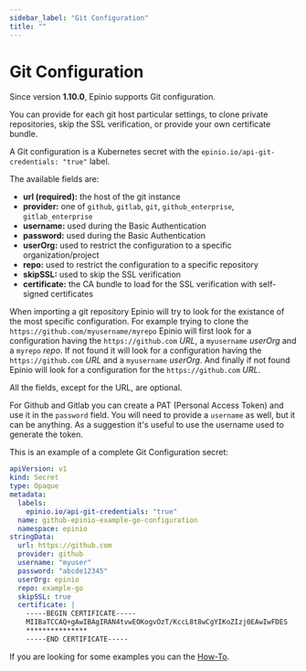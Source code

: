 ```yaml
---
sidebar_label: "Git Configuration"
title: ""
---
```


# Git Configuration

Since version **1.10.0**, Epinio supports Git configuration.

You can provide for each git host particular settings, to clone private repositories, skip the SSL verification, or provide your own certificate bundle.

A Git configuration is a Kubernetes secret with the `epinio.io/api-git-credentials: "true"` label.

The available fields are:

- **url (required):** the host of the git instance
- **provider:** one of `github`, `gitlab`, `git`, `github_enterprise`, `gitlab_enterprise`
- **username:** used during the Basic Authentication 
- **password:** used during the Basic Authentication
- **userOrg:** used to restrict the configuration to a specific organization/project 
- **repo:** used to restrict the configuration to a specific repository 
- **skipSSL:** used to skip the SSL verification 
- **certificate:** the CA bundle to load for the SSL verification with self-signed certificates


When importing a git repository Epinio will try to look for the existance of the most specific configuration. For example trying to clone the `https://github.com/myusername/myrepo` Epinio will first look for a configuration having the `https://github.com` *URL*, a `myusername` *userOrg* and a `myrepo` *repo*.
If not found it will look for a configuration having the `https://github.com` *URL* and a `myusername` *userOrg*. And finally if not found Epinio will look for a configuration for the `https://github.com` *URL*.

All the fields, except for the URL, are optional.

For Github and Gitlab you can create a PAT (Personal Access Token) and use it in the `password` field. You will need to provide a `username` as well, but it can be anything. As a suggestion it's useful to use the username used to generate the token.

This is an example of a complete Git Configuration secret:

```yaml
apiVersion: v1 
kind: Secret 
type: Opaque 
metadata: 
  labels: 
    epinio.io/api-git-credentials: "true"
  name: github-epinio-example-go-configuration 
  namespace: epinio 
stringData:
  url: https://github.com
  provider: github
  username: "myuser" 
  password: "abcde12345" 
  userOrg: epinio 
  repo: example-go 
  skipSSL: true 
  certificate: |
    -----BEGIN CERTIFICATE-----
    MIIBaTCCAQ+gAwIBAgIRAN4tvwEOKogvOzT/KccL8t8wCgYIKoZIzj0EAwIwFDES
    ***************
    -----END CERTIFICATE-----
```

If you are looking for some examples you can the [How-To](../howtos/create_git_configuration.md).
